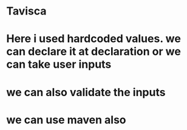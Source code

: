 # Tavisca
# Here i used hardcoded values. we can declare it at declaration or we can take user inputs 
# we can also validate the inputs
# we can use maven also
